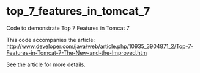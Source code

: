 # top_7_features_in_tomcat_7
Code to demonstrate Top 7 Features in Tomcat 7

This code accompanies the article: http://www.developer.com/java/web/article.php/10935_3904871_2/Top-7-Features-in-Tomcat-7-The-New-and-the-Improved.htm

See the article for more details.
